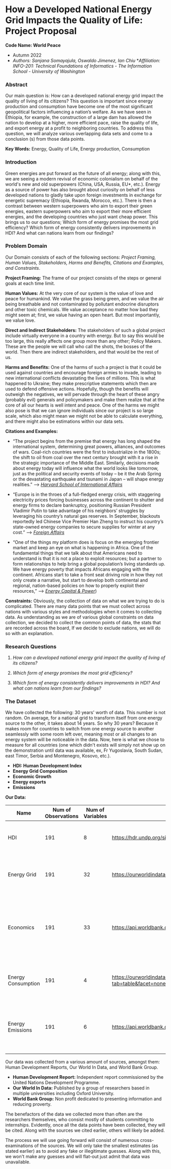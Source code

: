# How a Developed National Energy Grid Impacts the Quality of Life: Project Proposal
**Code Name: World Peace**
* Autumn 2022
* _Authors: Sanjana Somayajula, Oswaldo Jimenez, Ian Chiu_
*_Affiliation: INFO-201: Technical Foundations of Informatics - The Information School - University of Washington_

### Abstract
Our main question is: How can a developed national energy grid impact the quality of living of its citizens? This question is important since energy production and consumption have become one of the most significant geopolitical factors influencing a nation’s welfare. As we have seen in Ethiopia, for example, the construction of a large dam has allowed the nation to develop at a higher, more efficient pace, raise the quality of life, and export energy at a profit to neighboring countries. To address this question, we will analyze various overlapping data sets and come to a conclusion (s) from those data points.

**Key Words:** Energy, Quality of Life, Energy production, Consumption

### Introduction

 Green energies are put forward as the future of all energy; along with this, we are seeing a modern revival of economic colonialism on behalf of the world's new and old superpowers (China, USA, Russia, EU*, etc.). Energy as a source of power has also brought about curiosity on behalf of less developed nations to gladly take upon foreign investments in exchange for energetic supremacy (Ethiopia, Rwanda, Morocco, etc.). There is then a contrast between western superpowers who aim to export their green energies, eastern superpowers who aim to export their more efficient energies, and the developing countries who just want cheap power. This brings us to our questions; Which form of energy promises the most grid efficiency? Which form of energy consistently delivers improvements in HDI? And what can nations learn from our findings?

 ### Problem Domain

 Our Domain consists of each of the following sections: *Project Framing, Human Values, Stakeholders, Harms and Benefits, Citations and Examples, and Constraints*.

 **Project Framing:** The frame of our project consists of the steps or general goals at each time limit.

 **Human Values:** At the very core of our system is the value of love and peace for humankind. We value the grass being green, and we value the air being breathable and not contaminated by pollutant endocrine disruptors and other toxic chemicals. We value acceptance no matter how bad they might seem at; first, we value having an open heart. But most importantly, we value love.

 **Direct and Indirect Stakeholders:** The stakeholders of such a global project include virtually everyone in a country with energy. But to say this would be too large, this really affects one group more than any other; Policy Makers. These are the people we will call who call the shots, the bosses of the world. Then there are indirect stakeholders, and that would be the rest of us.

**Harms and Benefits:** One of the harms of such a project is that it could be used against countries and encourage foreign armies to invade, leading to new international conflicts devastating the lives of millions. This is what happened to Ukraine; they make prescriptive statements which then are used to defend offensive actions. Hopefully, though the benefits will outweigh the negatives, we will pervade through the heart of these angry (probably evil) generals and policymakers and make them realize that at the core of all our hearts is well intent and peace. One of the harms we might also pose is that we can ignore individuals since our project is so large scale, which also might mean we might not be able to calculate everything, and there might also be estimations within our data sets.

**Citations and Examples:**
* “The project begins from the premise that energy has long shaped the international system, determining great powers, alliances, and outcomes of wars. Coal-rich countries were the first to industrialize in the 1800s; the shift to oil from coal over the next century brought with it a rise in the strategic importance of the Middle East.  Similarly, decisions made about energy today will influence what the world looks like tomorrow, just as the political and security events of today – be it the Arab Spring or the devastating earthquake and tsunami in Japan – will shape energy realities.” --> [*Harvard School of International Affairs*](https://www.belfercenter.org/project/geopolitics-energy-project)

* “Europe is in the throes of a full-fledged energy crisis, with staggering electricity prices forcing businesses across the continent to shutter and energy firms to declare bankruptcy, positioning Russian President Vladimir Putin to take advantage of his neighbors’ struggles by leveraging his country’s natural gas reserves. In September, blackouts reportedly led Chinese Vice Premier Han Zheng to instruct his country’s state-owned energy companies to secure supplies for winter at any cost.” --> [*Foreign Affairs*](https://www.foreignaffairs.com/articles/world/2021-11-30/geopolitics-energy-green-upheaval?check_logged_in=1&utm_medium=promo_email&utm_source=lo_flows&utm_campaign=registered_user_welcome&utm_term=email_1&utm_content=20221024)

* “One of the things my platform does is focus on the emerging frontier market and keep an eye on what is happening in Africa. One of the fundamental things that we talk about that Americans need to understand is that it is not a place to exploit resources; but a partner to form relationships to help bring a global population’s living standards up. We have energy poverty that impacts Africans engaging with the continent. Africans start to take a front seat driving role in how they not only create a narrative, but start to develop both continental and regional, nation-based policies on how to properly exploit their resources,” --> [*Energy Capital & Power*](https://energycapitalpower.com/geopolitics-of-energy-in-africa/))

**Constraints:** Obviously, the collection of data on what we are trying to do is complicated. There are many data points that we must collect across nations with various styles and methodologies when it comes to collecting data. As understanding as we are of various global constraints on data collection, we decided to collect the common points of data, the stats that are recorded across the board, If we decide to exclude nations, we will do so with an explanation.

### Research Questions
1.  _How can a developed national energy grid impact the quality of living of its citizens?_

2. _Which form of energy promises the most grid efficiency?_

3. _Which form of energy consistently delivers improvements in HDI? And what can nations learn from our findings?_

### The Dataset
We have collected the following: 30 years' worth of data. This number is not random. On average, for a national grid to transform itself from one energy source to the other, it takes about 14 years. So why 30 years? Because it makes room for countries to switch from one energy source to another seamlessly with some room left over, meaning most or all changes to an energy system will be noticeable in the data. Now, here is what we chose to measure for all countries (one which didn't exists will simply not show up on the demonstration until data was available, ex, Fr Yugoslavia, South Sudan, east Timor, Serbia and Montenegro, Kosovo, etc.).

* **HDI: Human Development Index**
* **Energy Grid Composition**
* **Economic Growth**
* **Energy exports**
* **Emissions**

**Our Data:**

|Name|Num of Observations|Num of Variables  | URL  | Brief Description|
|---|---|---|---|---|
|HDI |191|8| https://hdr.undp.org/sites/default/files/2021-22_HDR/HDR21-22_Statistical_Annex_HDI_Table.xlsx  | Addresses general development of each country  |
|Energy Grid|191|32| https://ourworldindata.org/grapher/electricity-prod-source-stacked |Breakdown of sources of energy - coal, oil, gas, nuclear, and renewables |
|Economics|191|33| https://api.worldbank.org/v2/en/indicator/NY.GDP.MKTP.KD.ZG?downloadformat=csv  | GDP per country (Gross Domestic Product), organized per country per year starting 1990|
|Energy Consumption|191|4| https://ourworldindata.org/explorers/energy?tab=table&facet=none&country=USA~GBR~CHN~OWID_WRL~IND~BRA~ZAF&hideControls=false&Total+or+Breakdown=Total&Energy+or+Electricity=Primary+energy&Metric=Per+capita+consumption | Per capita energy consumption per country from 1990-2021 |
|Energy Emissions|191| 6| https://api.worldbank.org/v2/en/indicator/EN.ATM.CO2E.PC?downloadformat=csv  | Energy dependency, efficiency, and carbon dioxide emissions from 1990-2015|



Our data was collected from a various amount of sources, amongst them: Human Development Reports, Our World In Data, and World Bank Group.

* **Human Development Report:** Independent report commissioned by the United Nations Development Programme.
* **Our World In Data:** Published by a group of researchers based in multiple universities including Oxford University.
* **World Bank Group:** Non profit dedicated to presenting information and reducing proverty.

The benefactors of the data we collected more than often are the researchers themselves, who consist mostly of students committing to internships. Evidently, once all the data points have been collected, they will be cited. Along with the sources we cited earlier, others will likely be added.

The process we will use going forward will consist of numerous cross-examinations of the sources. We will only take the smallest estimates (as stated earlier) as to avoid any fake or illegitimate guesses. Along with this, we won't make any guesses and will flat-out just admit that data was unavailable.
